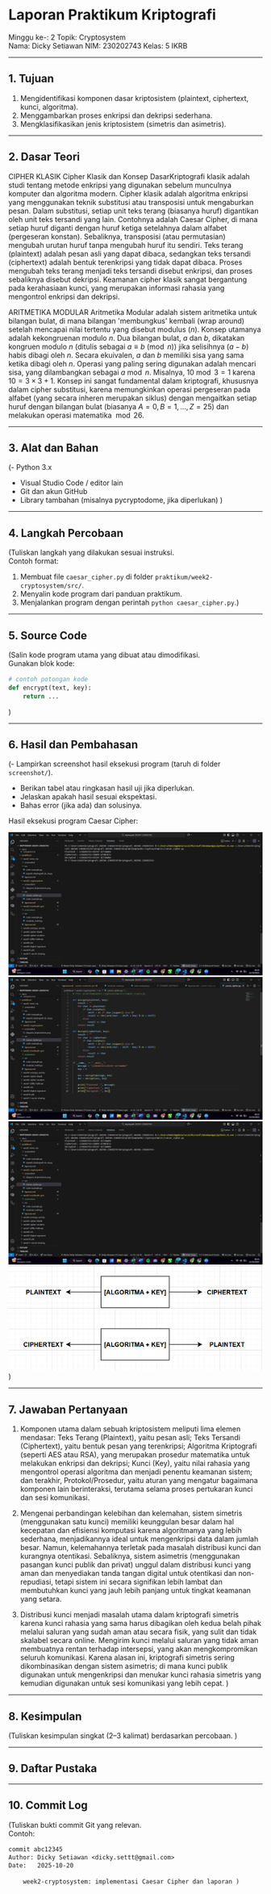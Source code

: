 # Laporan Praktikum Kriptografi
Minggu ke-: 2
Topik: Cryptosystem  
Nama: Dicky Setiawan
NIM: 230202743
Kelas: 5 IKRB 

---

## 1. Tujuan
1. Mengidentifikasi komponen dasar kriptosistem (plaintext, ciphertext, kunci, algoritma).
2. Menggambarkan proses enkripsi dan dekripsi sederhana.
3. Mengklasifikasikan jenis kriptosistem (simetris dan asimetris).

---

## 2. Dasar Teori
CIPHER KLASIK
Cipher Klasik dan Konsep DasarKriptografi klasik adalah studi tentang metode enkripsi yang digunakan sebelum munculnya komputer dan algoritma modern. Cipher klasik adalah algoritma enkripsi yang menggunakan teknik substitusi atau transposisi untuk mengaburkan pesan. Dalam substitusi, setiap unit teks terang (biasanya huruf) digantikan oleh unit teks tersandi yang lain. Contohnya adalah Caesar Cipher, di mana setiap huruf diganti dengan huruf ketiga setelahnya dalam alfabet (pergeseran konstan). Sebaliknya, transposisi (atau permutasian) mengubah urutan huruf tanpa mengubah huruf itu sendiri. Teks terang (plaintext) adalah pesan asli yang dapat dibaca, sedangkan teks tersandi (ciphertext) adalah bentuk terenkripsi yang tidak dapat dibaca. Proses mengubah teks terang menjadi teks tersandi disebut enkripsi, dan proses sebaliknya disebut dekripsi. Keamanan cipher klasik sangat bergantung pada kerahasiaan kunci, yang merupakan informasi rahasia yang mengontrol enkripsi dan dekripsi.

ARITMETIKA MODULAR
Aritmetika Modular adalah sistem aritmetika untuk bilangan bulat, di mana bilangan 'membungkus' kembali (wrap around) setelah mencapai nilai tertentu yang disebut modulus ($n$). Konsep utamanya adalah kekongruenan modulo $n$. Dua bilangan bulat, $a$ dan $b$, dikatakan kongruen modulo $n$ (ditulis sebagai $a \equiv b \pmod{n}$) jika selisihnya ($a - b$) habis dibagi oleh $n$. Secara ekuivalen, $a$ dan $b$ memiliki sisa yang sama ketika dibagi oleh $n$. Operasi yang paling sering digunakan adalah mencari sisa, yang dilambangkan sebagai $a \bmod n$. Misalnya, $10 \bmod 3 = 1$ karena $10 = 3 \times 3 + 1$. Konsep ini sangat fundamental dalam kriptografi, khususnya dalam cipher substitusi, karena memungkinkan operasi pergeseran pada alfabet (yang secara inheren merupakan siklus) dengan mengaitkan setiap huruf dengan bilangan bulat (biasanya $A=0, B=1, \dots, Z=25$) dan melakukan operasi matematika $\bmod 26$.

---

## 3. Alat dan Bahan
(- Python 3.x  
- Visual Studio Code / editor lain  
- Git dan akun GitHub  
- Library tambahan (misalnya pycryptodome, jika diperlukan)  )

---

## 4. Langkah Percobaan
(Tuliskan langkah yang dilakukan sesuai instruksi.  
Contoh format:
1. Membuat file `caesar_cipher.py` di folder `praktikum/week2-cryptosystem/src/`.
2. Menyalin kode program dari panduan praktikum.
3. Menjalankan program dengan perintah `python caesar_cipher.py`.)

---

## 5. Source Code
(Salin kode program utama yang dibuat atau dimodifikasi.  
Gunakan blok kode:

```python
# contoh potongan kode
def encrypt(text, key):
    return ...
```
)

---

## 6. Hasil dan Pembahasan
(- Lampirkan screenshot hasil eksekusi program (taruh di folder `screenshot/`).  
- Berikan tabel atau ringkasan hasil uji jika diperlukan.  
- Jelaskan apakah hasil sesuai ekspektasi.  
- Bahas error (jika ada) dan solusinya. 

Hasil eksekusi program Caesar Cipher:

![Hasil Eksekusi](screenshot/output.png)
![Hasil Input](screenshot/input.png)
![Hasil Output](screenshot/output.png)
![Diagram Kriptosistem](screenshot/diagram_kriptosistem.png)
)

---

## 7. Jawaban Pertanyaan
1. Komponen utama dalam sebuah kriptosistem meliputi lima elemen mendasar: Teks Terang        (Plaintext), yaitu pesan asli; Teks Tersandi (Ciphertext), yaitu bentuk pesan yang terenkripsi; Algoritma Kriptografi (seperti AES atau RSA), yang merupakan prosedur matematika untuk melakukan enkripsi dan dekripsi; Kunci (Key), yaitu nilai rahasia yang mengontrol operasi algoritma dan menjadi penentu keamanan sistem; dan terakhir, Protokol/Prosedur, yaitu aturan yang mengatur bagaimana komponen lain berinteraksi, terutama selama proses pertukaran kunci dan sesi komunikasi.

2. Mengenai perbandingan kelebihan dan kelemahan, sistem simetris (menggunakan satu kunci) memiliki keunggulan besar dalam hal kecepatan dan efisiensi komputasi karena algoritmanya yang lebih sederhana, menjadikannya ideal untuk mengenkripsi data dalam jumlah besar. Namun, kelemahannya terletak pada masalah distribusi kunci dan kurangnya otentikasi. Sebaliknya, sistem asimetris (menggunakan pasangan kunci publik dan privat) unggul dalam distribusi kunci yang aman dan menyediakan tanda tangan digital untuk otentikasi dan non-repudiasi, tetapi sistem ini secara signifikan lebih lambat dan membutuhkan kunci yang jauh lebih panjang untuk tingkat keamanan yang setara.

3. Distribusi kunci menjadi masalah utama dalam kriptografi simetris karena kunci rahasia yang sama harus dibagikan oleh kedua belah pihak melalui saluran yang sudah aman atau secara fisik, yang sulit dan tidak skalabel secara online. Mengirim kunci melalui saluran yang tidak aman membuatnya rentan terhadap intersepsi, yang akan mengkompromikan seluruh komunikasi. Karena alasan ini, kriptografi simetris sering dikombinasikan dengan sistem asimetris; di mana kunci publik digunakan untuk mengenkripsi dan menukar kunci rahasia simetris yang kemudian digunakan untuk sesi komunikasi yang lebih cepat.
)
---

## 8. Kesimpulan
(Tuliskan kesimpulan singkat (2–3 kalimat) berdasarkan percobaan.  )

---

## 9. Daftar Pustaka

---

## 10. Commit Log
(Tuliskan bukti commit Git yang relevan.  
Contoh:
```
commit abc12345
Author: Dicky Setiawan <dicky.settt@gmail.com>
Date:   2025-10-20

    week2-cryptosystem: implementasi Caesar Cipher dan laporan )
```
